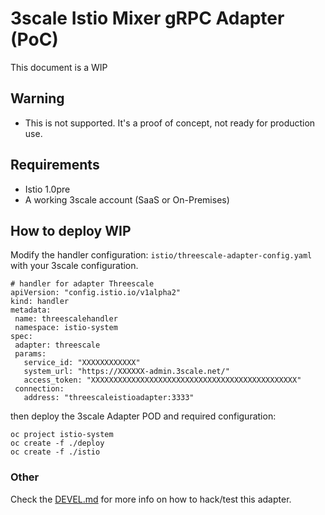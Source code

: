 # 3scale Istio Mixer gRPC Adapter (PoC)

This document is a WIP

## Warning

*  This is not supported. It's a proof of concept, not ready for production use.

## Requirements

* Istio 1.0pre
* A working 3scale account (SaaS or On-Premises)

## How to deploy **WIP**


Modify the handler configuration: `istio/threescale-adapter-config.yaml` with 
your 3scale configuration.

```
# handler for adapter Threescale
apiVersion: "config.istio.io/v1alpha2"
kind: handler
metadata:
 name: threescalehandler
 namespace: istio-system
spec:
 adapter: threescale
 params:
   service_id: "XXXXXXXXXXXX"
   system_url: "https://XXXXXX-admin.3scale.net/"
   access_token: "XXXXXXXXXXXXXXXXXXXXXXXXXXXXXXXXXXXXXXXXXXXXXX"
 connection:
   address: "threescaleistioadapter:3333"
```

then deploy the 3scale Adapter POD and required configuration:

```
oc project istio-system
oc create -f ./deploy
oc create -f ./istio 
```

### Other

Check the [DEVEL.md](DEVEL.md) for more info on how to hack/test this adapter.
